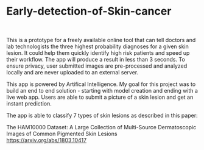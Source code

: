 # Early-detection-of-Skin-cancer
<br>

This is a prototype for a freely available online tool that can tell doctors and lab technologists the three highest probability diagnoses for a given skin lesion. It could help them quickly identify high risk patients and speed up their workflow. The app will produce a result in less than 3 seconds. To ensure privacy, user submitted images are pre-processed and analyzed locally and are never uploaded to an external server. 

This app is powered by Artifical Intelligence. My goal for this project was to build an end to end solution - starting with model creation and ending with a live web app. Users are able to submit a picture of a skin lesion and get an instant prediction. 

The app is able to classify 7 types of skin lesions as described in this paper:

The HAM10000 Dataset: A Large Collection of Multi-Source Dermatoscopic Images of Common Pigmented Skin Lesions<br>
https://arxiv.org/abs/1803.10417


<br>
